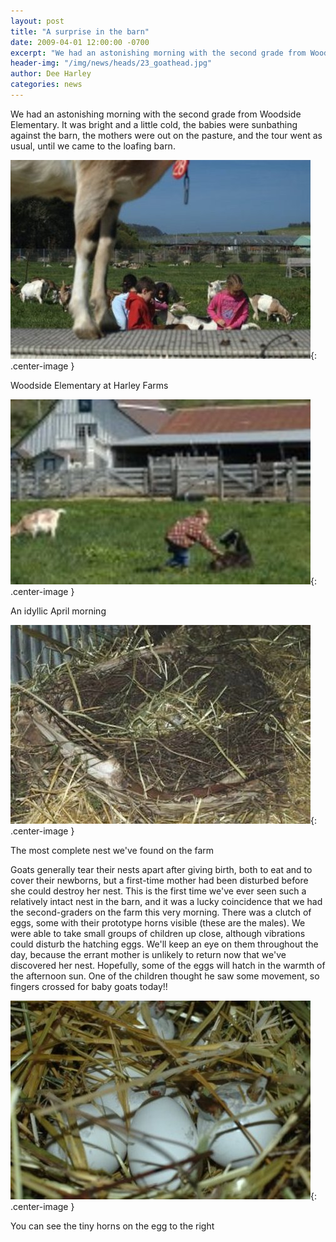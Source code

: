 ```yaml
---
layout: post
title: "A surprise in the barn"
date: 2009-04-01 12:00:00 -0700
excerpt: "We had an astonishing morning with the second grade from Woodside Elementary. It was bright and a little ..."
header-img: "/img/news/heads/23_goathead.jpg"
author: Dee Harley
categories: news
---
```

We had an astonishing morning with the second grade from Woodside
Elementary. It was bright and a little cold, the babies were
sunbathing against the barn, the mothers were out on the pasture, and
the tour went as usual, until we came to the loafing barn.

![image](/img/news/23_goatkids.jpg){: .center-image }

Woodside Elementary at Harley Farms

![image](/img/news/23_girlgoat.jpg){: .center-image }

An idyllic April morning

![image](/img/news/23_nest1a.jpg){: .center-image }

The most complete nest we've found on the farm

Goats generally tear their nests apart after giving birth, both to eat
and to cover their newborns, but a first-time mother had been
disturbed before she could destroy her nest. This is the first time
we've ever seen such a relatively intact nest in the barn, and it was
a lucky coincidence that we had the second-graders on the farm this
very morning. There was a clutch of eggs, some with their prototype
horns visible (these are the males). We were able to take small groups
of children up close, although vibrations could disturb the hatching
eggs. We'll keep an eye on them throughout the day, because the errant
mother is unlikely to return now that we've discovered her nest.
Hopefully, some of the eggs will hatch in the warmth of the afternoon
sun. One of the children thought he saw some movement, so fingers
crossed for baby goats today!!

![image](/img/news/23_eggs2.jpg){: .center-image }

You can see the tiny horns on the egg to the right

